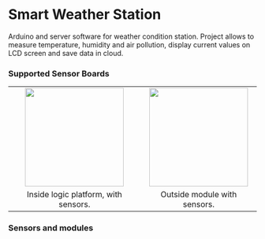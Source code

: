 # Smart Weather Station

Arduino and server software for weather condition station. Project allows to measure temperature, humidity and air pollution, display current values on LCD screen and save data in cloud.

### Supported Sensor Boards
<table>
    <tr>
        <td align="center"><img src="https://github.com/jakubx6/smart_weather/blob/main/img/inside.jpg" width=200></td>
        <td align="center"><img  src="https://github.com/jakubx6/smart_weather/blob/main/img/outside.jpg" width=200></td>
    </tr>
    <tr>
        <td style="text-align: center">Inside logic platform, with sensors.</a></td>
        <td style="text-align: center">Outside module with sensors.</a></td>
    </tr>
</table>

### Sensors and modules


